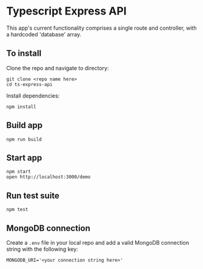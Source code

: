 # Typescript Express API

This app's current functionality comprises a single route and controller, with a hardcoded 'database' array.

## To install

Clone the repo and navigate to directory:

```
git clone <repo name here>
cd ts-express-api
```
Install dependencies:
```
npm install
```

## Build app

```
npm run build
```

## Start app

```
npm start
open http://localhost:3000/demo
```

## Run test suite

```
npm test
```

## MongoDB connection

Create a `.env` file in your local repo and add a valid MongoDB connection string with the following key:

`MONGODB_URI='<your connection string here>'`



